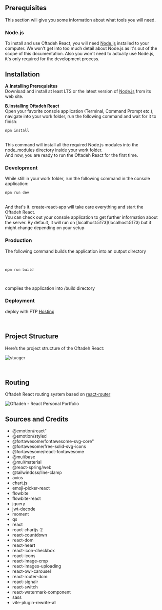 ## Prerequisites
This section will give you some information about what tools you will need.

### Node.js
To install and use Oftadeh React, you will need [Node.js](https://nodejs.org/) installed to your computer. We won't get into too much detail about Node.js as it's out of the scope of this documentation. Also you won't need to actually use Node.js, it's only required for the development process.

## Installation
**A.Installing Prerequisites**
<br />
Download and install at least LTS or the latest version of [Node.js](https://nodejs.org/) from its web site.

**B.Installing Oftadeh React**
<br />
Open your favorite console application (Terminal, Command Prompt etc.), navigate into your work folder, run the following command and wait for it to finish:
<br />

`npm install`

<br />
This command will install all the required Node.js modules into the node_modules directory inside your work folder.

<br />
And now, you are ready to run the Oftadeh React for the first time.

### Development
While still in your work folder, run the following command in the console application:
<br />

`npm run dev`

<br />
And that's it. create-react-app will take care everything and start the Oftadeh React.

<br />
You can check out your console application to get further information about the server. By default, it will run on [localhost:5173](localhost:5173) but it might change depending on your setup

### Production
The following command builds the application into an output directory

<br />

`npm run build`

<br />

compiles the application into /build directory

### Deployment
deploy with FTP 
[Hosting](https://www.hostinglotus.com/)



<br />

## Project Structure
Here’s the project structure of the Oftadeh React:

![stucger](https://media.discordapp.net/attachments/681151360305201169/1118203351729971322/image.png)

<br />



## Routing

Oftadeh React routing system based on [react-router](https://reacttraining.com/react-router/)

![Oftadeh - React Personal Portfolio](https://cdn.discordapp.com/attachments/681151360305201169/1118205564745437304/image.png)

## Sources and Credits

   - @emotion/react" 
   - @emotion/styled
   - @fortawesome/fontawesome-svg-core"
   - @fortawesome/free-solid-svg-icons
   - @fortawesome/react-fontawesome
   - @mui/base
   - @mui/material
   - @react-spring/web
   - @tailwindcss/line-clamp
   - axios
   - chart.js
   - emoji-picker-react
   - flowbite
   - flowbite-react
   - jquery
   - jwt-decode
   - moment
   - qs
   - react
   - react-chartjs-2
   - react-countdown
   - react-dom
   - react-heart
   - react-icon-checkbox
   - react-icons
   - react-image-crop
   - react-images-uploading
   - react-owl-carousel
   - react-router-dom
   - react-signalr
   - react-switch
   - react-watermark-component
   - sass
   - vite-plugin-rewrite-all



